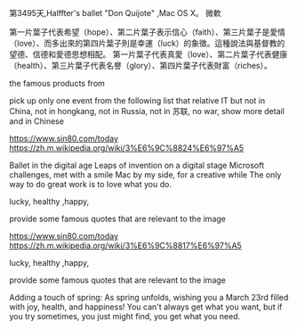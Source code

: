 第3495天,Halffter's ballet "Don Quijote" ,Mac OS X。 微軟
 

第一片葉子代表希望（hope）、第二片葉子表示信心（faith）、第三片葉子是愛情（love）、而多出來的第四片葉子則是幸運（luck）的象徵。這種說法與基督教的望德、信德和愛德思想相配。
第一片葉子代表真愛（love）、第二片葉子代表健康（health）、第三片葉子代表名譽（glory）、第四片葉子代表財富（riches）。

the famous products from 

 pick up  only one event  from the following list that relative IT but not in China, not in hongkang, not in Russia, not in 苏联, no war, show more detail and in Chinese


https://www.sin80.com/today
https://zh.m.wikipedia.org/wiki/3%E6%9C%8824%E6%97%A5


Ballet in the digital age
Leaps of invention on a digital stage
Microsoft challenges, met with a smile
Mac by my side, for a creative while
The only way to do great work is to love what you do.

  lucky, healthy ,happy,
 
provide some famous quotes that are relevant to  the image  
 

https://www.sin80.com/today
https://zh.m.wikipedia.org/wiki/3%E6%9C%8817%E6%97%A5




  lucky, healthy ,happy,
 
provide some famous quotes that are relevant to  the image  
 
Adding a touch of spring: As spring unfolds, wishing you a March 23rd filled with joy, health, and happiness! You can't always get what you want, but if you try sometimes, you just might find, you get what you need.
